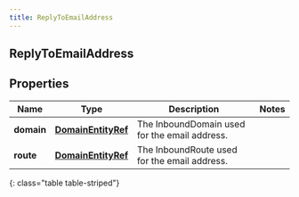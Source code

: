 ```yaml
---
title: ReplyToEmailAddress
---
```


## ReplyToEmailAddress

## Properties

| Name       | Type                                                           | Description                                   | Notes |
| ---------- | -------------------------------------------------------------- | --------------------------------------------- | ----- |
| **domain** | <!----><!---->[**DomainEntityRef**](DomainEntityRef.md)<!----> | The InboundDomain used for the email address. |       |
| **route**  | <!----><!---->[**DomainEntityRef**](DomainEntityRef.md)<!----> | The InboundRoute used for the email address.  |       |

{: class="table table-striped"}
